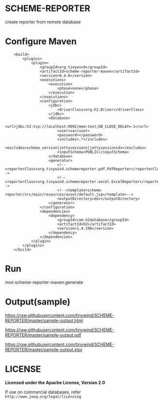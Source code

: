 # SCHEME-REPORTER
create reporter from remote database

# Configure Maven
```
    <build>
        <plugins>
            <plugin>
                <groupId>org.tinywind</groupId>
                <artifactId>scheme-reporter-maven</artifactId>
                <version>0.4.0</version>
                <executions>
                    <execution>
                        <phase>none</phase>
                    </execution>
                </executions>
                <configuration>
                    <jdbc>
                        <driverClass>org.h2.Driver</driverClass>
                    </jdbc>
                    <database>
                        <url>jdbc:h2:tcp://localhost:9092/mem:test;DB_CLOSE_DELAY=-1</url>
                        <user>sa</user>
                        <password></password>
                        <includes>.*</includes>
                        <excludes>schema_version|jettysessions|jettysessionids</excludes>
                        <inputSchema>PUBLIC</inputSchema>
                    </database>                
                    <generator>
                        <!--<reporterClass>org.tinywind.schemereporter.pdf.PdfReporter</reporterClass>-->
                        <!--<reporterClass>org.tinywind.schemereporter.excel.ExcelReporter</reporterClass>-->
                        <!--<template>scheme-reporter/src/main/resources/asset/default.jsp</template>-->
                        <outputDirectory>doc</outputDirectory>
                    </generator>
                </configuration>
                <dependencies>
                    <dependency>
                        <groupId>com.h2database</groupId>
                        <artifactId>h2</artifactId>
                        <version>1.4.196</version>
                    </dependency>
                </dependencies>
            </plugin>
        </plugins>
    </build>
```

# Run
mvn scheme-reporter-maven:generate

# Output(sample)
https://raw.githubusercontent.com/tinywind/SCHEME-REPORTER/master/sample-output.html

https://raw.githubusercontent.com/tinywind/SCHEME-REPORTER/master/sample-output.pdf

https://raw.githubusercontent.com/tinywind/SCHEME-REPORTER/master/sample-output.xlsx


# LICENSE
**Licensed under the Apache License, Version 2.0**

If use on commercial databases, refer `http://www.jooq.org/legal/licensing`
